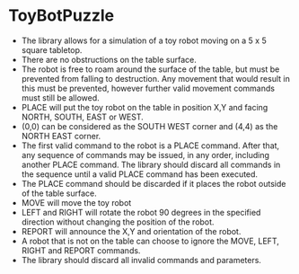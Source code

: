 # ToyBotPuzzle
* The library allows for a simulation of a toy robot moving on a 5 x 5 square tabletop. <br />
* There are no obstructions on the table surface. <br />
* The robot is free to roam around the surface of the table, but must be prevented from falling to destruction. Any movement that would result in this must be prevented, however further valid movement commands must still be allowed. <br />
* PLACE will put the toy robot on the table in position X,Y and facing NORTH, SOUTH, EAST or WEST.<br />
* (0,0) can be considered as the SOUTH WEST corner and (4,4) as the NORTH EAST corner.<br />
* The first valid command to the robot is a PLACE command. After that, any sequence of commands may be issued, in any order, including another PLACE command. The library should discard all commands in the sequence until a valid PLACE command has been executed. <br />
* The PLACE command should be discarded if it places the robot outside of the table surface.<br />
* MOVE will move the toy robot <br />	
* LEFT and RIGHT will rotate the robot 90 degrees in the specified direction without changing the position of the robot.<br />
* REPORT will announce the X,Y and orientation of the robot. <br />
* A robot that is not on the table can choose to ignore the MOVE, LEFT, RIGHT and REPORT commands.<br />
* The library should discard all invalid commands and parameters. <br />
